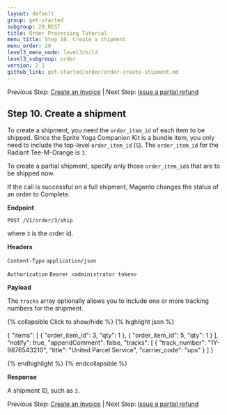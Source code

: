 ```yaml
---
layout: default
group: get-started
subgroup: 20_REST
title: Order Processing Tutorial
menu_title: Step 10. Create a shipment
menu_order: 29
level3_menu_node: level3child
level3_subgroup: order
version: 2.1
github_link: get-started/order/order-create-shipment.md
---
```


Previous Step: [Create an invoice]({{page.baseurl}}/get-started/order/order-create-invoice.html) | Next Step: [Issue a partial refund]({{page.baseurl}}/get-started/order/order-issue-refund.html)

## Step 10. Create a shipment

To create a shipment, you need the `order_item_id` of each item to be shipped. Since the Sprite Yoga Companion Kit is a bundle item, you only need to include the top-level `order_item_id` (`5`). The `order_item_id` for the Radiant Tee-M-Orange is `3`.

To create a partial shipment, specify only those `order_item_id`s that are to be shipped now.

If the call is successful on a full shipment, Magento changes the status of an order to Complete.

**Endpoint**

`POST /V1/order/3/ship`

where `3` is the order id.

**Headers**

`Content-Type` `application/json`

`Authorization` `Bearer <administrator token>`

**Payload**

The `tracks` array optionally allows you to include one or more tracking numbers for the shipment.

{% collapsible Click to show/hide %}
{% highlight json %}

{
  "items": [
    {
      "order_item_id": 3,
      "qty": 1
    },
    {
      "order_item_id": 5,
      "qty": 1
    }
  ],
  "notify": true,
  "appendComment": false,
  "tracks": [
    {
      "track_number": "1Y-9876543210",
      "title": "United Parcel Service",
      "carrier_code": "ups"
    }
  ]
}

{% endhighlight %}
{% endcollapsible %}

**Response**

A shipment ID, such as `3`.

Previous Step: [Create an invoice]({{page.baseurl}}/get-started/order/order-create-invoice.html) | Next Step: [Issue a partial refund]({{page.baseurl}}/get-started/order/order-issue-refund.html)
